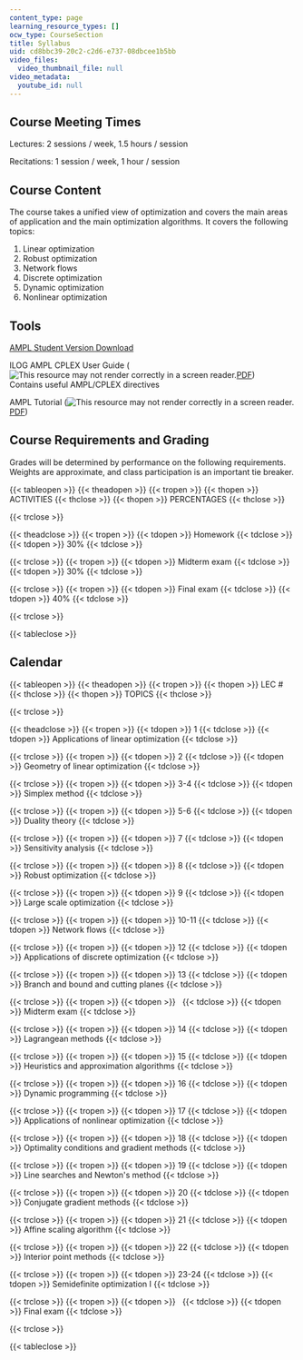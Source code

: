 ```yaml
---
content_type: page
learning_resource_types: []
ocw_type: CourseSection
title: Syllabus
uid: cd8bbc39-20c2-c2d6-e737-08dbcee1b5bb
video_files:
  video_thumbnail_file: null
video_metadata:
  youtube_id: null
---
```


Course Meeting Times
--------------------

Lectures: 2 sessions / week, 1.5 hours / session

Recitations: 1 session / week, 1 hour / session

Course Content
--------------

The course takes a unified view of optimization and covers the main areas of application and the main optimization algorithms. It covers the following topics:

1.  Linear optimization
2.  Robust optimization
3.  Network flows
4.  Discrete optimization
5.  Dynamic optimization
6.  Nonlinear optimization

Tools
-----

[AMPL Student Version Download](https://ampl.com/products/ampl/ampl-for-students/)

ILOG AMPL CPLEX User Guide (![This resource may not render correctly in a screen reader.](/images/inacessible.gif)[PDF](http://www.ampl.com/BOOKLETS/amplcplex90userguide.pdf))  
Contains useful AMPL/CPLEX directives

AMPL Tutorial (![This resource may not render correctly in a screen reader.](/images/inacessible.gif)[PDF](http://www.tu-chemnitz.de/mathematik/part_dgl/teaching/WS2009_Grundlagen_der_Optimierung/amplguide.pdf))

Course Requirements and Grading
-------------------------------

Grades will be determined by performance on the following requirements. Weights are approximate, and class participation is an important tie breaker.

{{< tableopen >}}
{{< theadopen >}}
{{< tropen >}}
{{< thopen >}}
ACTIVITIES
{{< thclose >}}
{{< thopen >}}
PERCENTAGES
{{< thclose >}}

{{< trclose >}}

{{< theadclose >}}
{{< tropen >}}
{{< tdopen >}}
Homework
{{< tdclose >}}
{{< tdopen >}}
30%
{{< tdclose >}}

{{< trclose >}}
{{< tropen >}}
{{< tdopen >}}
Midterm exam
{{< tdclose >}}
{{< tdopen >}}
30%
{{< tdclose >}}

{{< trclose >}}
{{< tropen >}}
{{< tdopen >}}
Final exam
{{< tdclose >}}
{{< tdopen >}}
40%
{{< tdclose >}}

{{< trclose >}}

{{< tableclose >}}

Calendar
--------

{{< tableopen >}}
{{< theadopen >}}
{{< tropen >}}
{{< thopen >}}
LEC #
{{< thclose >}}
{{< thopen >}}
TOPICS
{{< thclose >}}

{{< trclose >}}

{{< theadclose >}}
{{< tropen >}}
{{< tdopen >}}
1
{{< tdclose >}}
{{< tdopen >}}
Applications of linear optimization
{{< tdclose >}}

{{< trclose >}}
{{< tropen >}}
{{< tdopen >}}
2
{{< tdclose >}}
{{< tdopen >}}
Geometry of linear optimization
{{< tdclose >}}

{{< trclose >}}
{{< tropen >}}
{{< tdopen >}}
3-4
{{< tdclose >}}
{{< tdopen >}}
Simplex method
{{< tdclose >}}

{{< trclose >}}
{{< tropen >}}
{{< tdopen >}}
5-6
{{< tdclose >}}
{{< tdopen >}}
Duality theory
{{< tdclose >}}

{{< trclose >}}
{{< tropen >}}
{{< tdopen >}}
7
{{< tdclose >}}
{{< tdopen >}}
Sensitivity analysis
{{< tdclose >}}

{{< trclose >}}
{{< tropen >}}
{{< tdopen >}}
8
{{< tdclose >}}
{{< tdopen >}}
Robust optimization
{{< tdclose >}}

{{< trclose >}}
{{< tropen >}}
{{< tdopen >}}
9
{{< tdclose >}}
{{< tdopen >}}
Large scale optimization
{{< tdclose >}}

{{< trclose >}}
{{< tropen >}}
{{< tdopen >}}
10-11
{{< tdclose >}}
{{< tdopen >}}
Network flows
{{< tdclose >}}

{{< trclose >}}
{{< tropen >}}
{{< tdopen >}}
12
{{< tdclose >}}
{{< tdopen >}}
Applications of discrete optimization
{{< tdclose >}}

{{< trclose >}}
{{< tropen >}}
{{< tdopen >}}
13
{{< tdclose >}}
{{< tdopen >}}
Branch and bound and cutting planes
{{< tdclose >}}

{{< trclose >}}
{{< tropen >}}
{{< tdopen >}}
 
{{< tdclose >}}
{{< tdopen >}}
Midterm exam
{{< tdclose >}}

{{< trclose >}}
{{< tropen >}}
{{< tdopen >}}
14
{{< tdclose >}}
{{< tdopen >}}
Lagrangean methods
{{< tdclose >}}

{{< trclose >}}
{{< tropen >}}
{{< tdopen >}}
15
{{< tdclose >}}
{{< tdopen >}}
Heuristics and approximation algorithms
{{< tdclose >}}

{{< trclose >}}
{{< tropen >}}
{{< tdopen >}}
16
{{< tdclose >}}
{{< tdopen >}}
Dynamic programming
{{< tdclose >}}

{{< trclose >}}
{{< tropen >}}
{{< tdopen >}}
17
{{< tdclose >}}
{{< tdopen >}}
Applications of nonlinear optimization
{{< tdclose >}}

{{< trclose >}}
{{< tropen >}}
{{< tdopen >}}
18
{{< tdclose >}}
{{< tdopen >}}
Optimality conditions and gradient methods
{{< tdclose >}}

{{< trclose >}}
{{< tropen >}}
{{< tdopen >}}
19
{{< tdclose >}}
{{< tdopen >}}
Line searches and Newton's method
{{< tdclose >}}

{{< trclose >}}
{{< tropen >}}
{{< tdopen >}}
20
{{< tdclose >}}
{{< tdopen >}}
Conjugate gradient methods
{{< tdclose >}}

{{< trclose >}}
{{< tropen >}}
{{< tdopen >}}
21
{{< tdclose >}}
{{< tdopen >}}
Affine scaling algorithm
{{< tdclose >}}

{{< trclose >}}
{{< tropen >}}
{{< tdopen >}}
22
{{< tdclose >}}
{{< tdopen >}}
Interior point methods
{{< tdclose >}}

{{< trclose >}}
{{< tropen >}}
{{< tdopen >}}
23-24
{{< tdclose >}}
{{< tdopen >}}
Semidefinite optimization I
{{< tdclose >}}

{{< trclose >}}
{{< tropen >}}
{{< tdopen >}}
 
{{< tdclose >}}
{{< tdopen >}}
Final exam
{{< tdclose >}}

{{< trclose >}}

{{< tableclose >}}